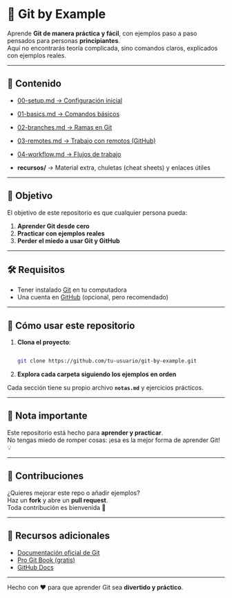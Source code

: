 # 🚀 Git by Example

Aprende **Git de manera práctica y fácil**, con ejemplos paso a paso pensados para personas **principiantes**.  
Aquí no encontrarás teoría complicada, sino comandos claros, explicados con ejemplos reales.

---

## 📑 Contenido

- [00-setup.md → Configuración inicial](00-setup.md)
- [01-basics.md → Comandos básicos](01-basics.md)
- [02-branches.md → Ramas en Git](02-branches.md)
- [03-remotes.md → Trabajo con remotos (GitHub)](03-remotes.md)
- [04-workflow.md → Flujos de trabajo](04-workflow.md)

- **recursos/** → Material extra, chuletas (cheat sheets) y enlaces útiles  

---

## 🎯 Objetivo

El objetivo de este repositorio es que cualquier persona pueda:  

1. **Aprender Git desde cero**
2. **Practicar con ejemplos reales**  
3. **Perder el miedo a usar Git y GitHub**  

---

## 🛠️ Requisitos

- Tener instalado [Git](https://git-scm.com/) en tu computadora  
- Una cuenta en [GitHub](https://github.com/) (opcional, pero recomendado)  

---

## 🚀 Cómo usar este repositorio

1. **Clona el proyecto**:

   ```bash

   git clone https://github.com/tu-usuario/git-by-example.git


2. **Explora cada carpeta siguiendo los ejemplos en orden**

Cada sección tiene su propio archivo **`notas.md`** y ejercicios prácticos.

---

## 📌 Nota importante

Este repositorio está hecho para **aprender y practicar**.  
No tengas miedo de romper cosas: ¡esa es la mejor forma de aprender Git! 💡

---

## 🤝 Contribuciones

¿Quieres mejorar este repo o añadir ejemplos?  
Haz un **fork** y abre un **pull request**.  
Toda contribución es bienvenida 🙌

---

## 📖 Recursos adicionales

- [Documentación oficial de Git](https://git-scm.com/doc)  
- [Pro Git Book (gratis)](https://git-scm.com/book/en/v2)  
- [GitHub Docs](https://docs.github.com/)  

---

Hecho con ❤️ para que aprender Git sea **divertido y práctico**.
